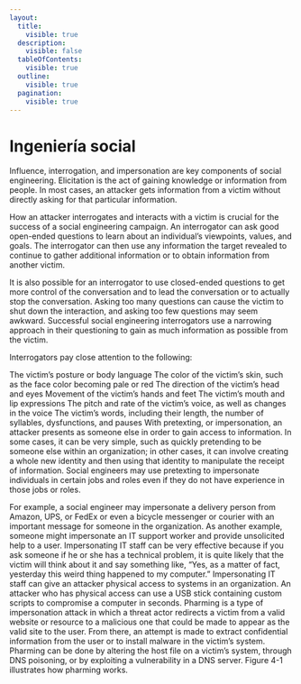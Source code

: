 ```yaml
---
layout:
  title:
    visible: true
  description:
    visible: false
  tableOfContents:
    visible: true
  outline:
    visible: true
  pagination:
    visible: true
---
```


# Ingeniería social

Influence, interrogation, and impersonation are key components of social engineering. Elicitation is the act of gaining knowledge or information from people. In most cases, an attacker gets information from a victim without directly asking for that particular information.

How an attacker interrogates and interacts with a victim is crucial for the success of a social engineering campaign. An interrogator can ask good open-ended questions to learn about an individual’s viewpoints, values, and goals. The interrogator can then use any information the target revealed to continue to gather additional information or to obtain information from another victim.

It is also possible for an interrogator to use closed-ended questions to get more control of the conversation and to lead the conversation or to actually stop the conversation. Asking too many questions can cause the victim to shut down the interaction, and asking too few questions may seem awkward. Successful social engineering interrogators use a narrowing approach in their questioning to gain as much information as possible from the victim.

Interrogators pay close attention to the following:

The victim’s posture or body language The color of the victim’s skin, such as the face color becoming pale or red The direction of the victim’s head and eyes Movement of the victim’s hands and feet The victim’s mouth and lip expressions The pitch and rate of the victim’s voice, as well as changes in the voice The victim’s words, including their length, the number of syllables, dysfunctions, and pauses With pretexting, or impersonation, an attacker presents as someone else in order to gain access to information. In some cases, it can be very simple, such as quickly pretending to be someone else within an organization; in other cases, it can involve creating a whole new identity and then using that identity to manipulate the receipt of information. Social engineers may use pretexting to impersonate individuals in certain jobs and roles even if they do not have experience in those jobs or roles.

For example, a social engineer may impersonate a delivery person from Amazon, UPS, or FedEx or even a bicycle messenger or courier with an important message for someone in the organization. As another example, someone might impersonate an IT support worker and provide unsolicited help to a user. Impersonating IT staff can be very effective because if you ask someone if he or she has a technical problem, it is quite likely that the victim will think about it and say something like, “Yes, as a matter of fact, yesterday this weird thing happened to my computer.” Impersonating IT staff can give an attacker physical access to systems in an organization. An attacker who has physical access can use a USB stick containing custom scripts to compromise a computer in seconds. Pharming is a type of impersonation attack in which a threat actor redirects a victim from a valid website or resource to a malicious one that could be made to appear as the valid site to the user. From there, an attempt is made to extract confidential information from the user or to install malware in the victim’s system. Pharming can be done by altering the host file on a victim’s system, through DNS poisoning, or by exploiting a vulnerability in a DNS server. Figure 4-1 illustrates how pharming works.

